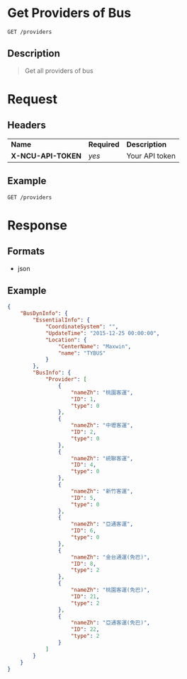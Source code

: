 # Get Providers of Bus

```
GET /providers
```

## Description
> Get all providers of bus

# Request
## Headers
<table>
  <tr>
    <td><b>Name</b></td>
    <td><b>Required</b></td>
    <td><b>Description</b></td>
  </tr>
  <tr>
    <td><b>X-NCU-API-TOKEN</b></td>
    <td><i>yes</i></td>
    <td>Your API token</td>
  </tr>
</table>

## Example
```
GET /providers
```

# Response

## Formats
- json

## Example
```json
{
    "BusDynInfo": {
        "EssentialInfo": {
            "CoordinateSystem": "",
            "UpdateTime": "2015-12-25 00:00:00",
            "Location": {
                "CenterName": "Maxwin",
                "name": "TYBUS"
            }
        },
        "BusInfo": {
            "Provider": [
                {
                    "nameZh": "桃園客運",
                    "ID": 1,
                    "type": 0
                },
                {
                    "nameZh": "中壢客運",
                    "ID": 2,
                    "type": 0
                },
                {
                    "nameZh": "統聯客運",
                    "ID": 4,
                    "type": 0
                },
                {
                    "nameZh": "新竹客運",
                    "ID": 5,
                    "type": 0
                },
                {
                    "nameZh": "亞通客運",
                    "ID": 6,
                    "type": 0
                },
                {
                    "nameZh": "金台通運(免巴)",
                    "ID": 8,
                    "type": 2
                },
                {
                    "nameZh": "桃園客運(免巴)",
                    "ID": 21,
                    "type": 2
                },
                {
                    "nameZh": "亞通客運(免巴)",
                    "ID": 22,
                    "type": 2
                }
            ]
        }
    }
}
```